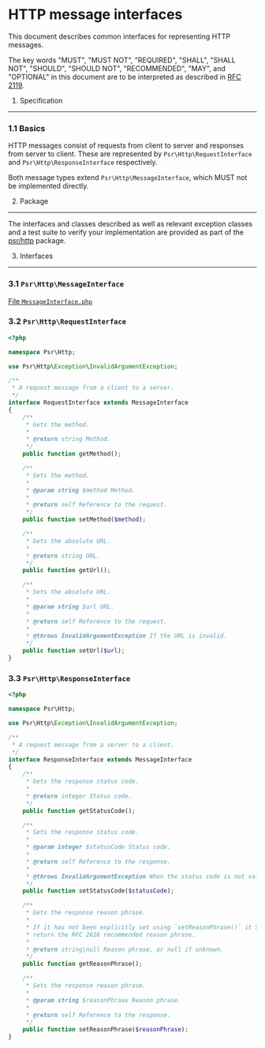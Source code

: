 ﻿HTTP message interfaces
=======================

This document describes common interfaces for representing HTTP messages.

The key words "MUST", "MUST NOT", "REQUIRED", "SHALL", "SHALL NOT", "SHOULD",
"SHOULD NOT", "RECOMMENDED", "MAY", and "OPTIONAL" in this document are to be
interpreted as described in [RFC 2119][].

[RFC 2119]: http://tools.ietf.org/html/rfc2119

1. Specification
----------------

### 1.1 Basics

HTTP messages consist of requests from client to server and responses from
server to client. These are represented by `Psr\Http\RequestInterface` and
`Psr\Http\ResponseInterface` respectively.

Both message types extend `Psr\Http\MessageInterface`, which MUST not be
implemented directly.

2. Package
----------

The interfaces and classes described as well as relevant exception classes and
a test suite to verify your implementation are provided as part of the
[psr/http](https://packagist.org/packages/psr/http) package.

3. Interfaces
-------------

### 3.1 `Psr\Http\MessageInterface`

[File `MessageInterface.php`](src/Psr/Http/MessageInterface.php)

### 3.2 `Psr\Http\RequestInterface`

```php
<?php

namespace Psr\Http;

use Psr\Http\Exception\InvalidArgumentException;

/**
 * A request message from a client to a server.
 */
interface RequestInterface extends MessageInterface
{
    /**
     * Gets the method.
     *
     * @return string Method.
     */
    public function getMethod();

    /**
     * Sets the method.
     *
     * @param string $method Method.
     *
     * @return self Reference to the request.
     */
    public function setMethod($method);

    /**
     * Gets the absolute URL.
     *
     * @return string URL.
     */
    public function getUrl();

    /**
     * Sets the absolute URL.
     *
     * @param string $url URL.
     *
     * @return self Reference to the request.
     *
     * @throws InvalidArgumentException If the URL is invalid.
     */
    public function setUrl($url);
}
```

### 3.3 `Psr\Http\ResponseInterface`

```php
<?php

namespace Psr\Http;

use Psr\Http\Exception\InvalidArgumentException;

/**
 * A request message from a server to a client.
 */
interface ResponseInterface extends MessageInterface
{
    /**
     * Gets the response status code.
     *
     * @return integer Status code.
     */
    public function getStatusCode();

    /**
     * Sets the response status code.
     *
     * @param integer $statusCode Status code.
     *
     * @return self Reference to the response.
     *
     * @throws InvalidArgumentException When the status code is not valid.
     */
    public function setStatusCode($statusCode);

    /**
     * Gets the response reason phrase.
     *
     * If it has not been explicitly set using `setReasonPhrase()` it SHOULD
     * return the RFC 2616 recommended reason phrase.
     *
     * @return string|null Reason phrase, or null if unknown.
     */
    public function getReasonPhrase();

    /**
     * Sets the response reason phrase.
     *
     * @param string $reasonPhrase Reason phrase.
     *
     * @return self Reference to the response.
     */
    public function setReasonPhrase($reasonPhrase);
}
```
